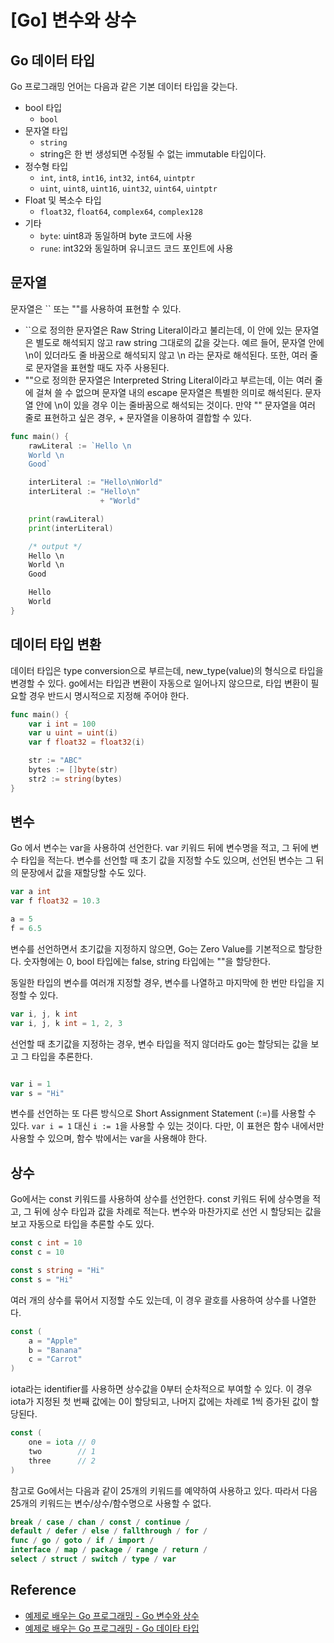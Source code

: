 # [Go] 변수와 상수

## Go 데이터 타입

Go 프로그래밍 언어는 다음과 같은 기본 데이터 타입을 갖는다.

- bool 타입
  + `bool`
- 문자열 타입
  + `string`
  + string은 한 번 생성되면 수정될 수 없는 immutable 타입이다.
- 정수형 타입
  + `int`, `int8`, `int16`, `int32`, `int64`, `uintptr`
  + `uint`, `uint8`, `uint16`, `uint32`, `uint64`, `uintptr`
- Float 및 복소수 타입
  + `float32`, `float64`, `complex64`, `complex128`
- 기타
  + `byte`: uint8과 동일하며 byte 코드에 사용
  + `rune`: int32와 동일하며 유니코드 코드 포인트에 사용

## 문자열

문자열은 `` 또는 ""를 사용하여 표현할 수 있다.

- ``으로 정의한 문자열은 Raw String Literal이라고 불리는데, 이 안에 있는 문자열은 별도로 해석되지 않고 raw string 그대로의 값을 갖는다. 예르 들어, 문자열 안에 \n이 있더라도 줄 바꿈으로 해석되지 않고 \n 라는 문자로 해석된다. 또한, 여러 줄로 문자열을 표현할 때도 자주 사용된다.
- ""으로 정의한 문자열은 Interpreted String Literal이라고 부르는데, 이는 여러 줄에 걸쳐 쓸 수 없으며 문자열 내의 escape 문자열은 특별한 의미로 해석된다. 문자열 안에 \n이 있을 경우 이는 줄바꿈으로 해석되는 것이다. 만약 "" 문자열을 여러 줄로 표현하고 싶은 경우, + 문자열을 이용하여 결합할 수 있다.

```go
func main() {
    rawLiteral := `Hello \n
    World \n
    Good`

    interLiteral := "Hello\nWorld"
    interLiteral := "Hello\n"
                    + "World"

    print(rawLiteral)
    print(interLiteral)

    /* output */
    Hello \n
    World \n
    Good

    Hello
    World
}
```

## 데이터 타입 변환

데이터 타입은 type conversion으로 부르는데, new_type(value)의 형식으로 타입을 변경할 수 있다. go에서는 타입관 변환이 자동으로 일어나지 않으므로, 타입 변환이 필요할 경우 반드시 명시적으로 지정해 주어야 한다.

```go
func main() {
    var i int = 100
    var u uint = uint(i)
    var f float32 = float32(i)

    str := "ABC"
    bytes := []byte(str)
    str2 := string(bytes)
}
```

## 변수

Go 에서 변수는 var을 사용하여 선언한다. var 키워드 뒤에 변수명을 적고, 그 뒤에 변수 타입을 적는다. 변수를 선언할 때 초기 값을 지정할 수도 있으며, 선언된 변수는 그 뒤의 문장에서 값을 재할당할 수도 있다.

```go
var a int
var f float32 = 10.3

a = 5
f = 6.5
```

변수를 선언하면서 초기값을 지정하지 않으면, Go는 Zero Value를 기본적으로 할당한다. 숫자형에는 0, bool 타입에는 false, string 타입에는 ""을 할당한다.

동일한 타입의 변수를 여러개 지정할 경우, 변수를 나열하고 마지막에 한 번만 타입을 지정할 수 있다.

```go
var i, j, k int
var i, j, k int = 1, 2, 3
```

선언할 때 초기값을 지정하는 경우, 변수 타입을 적지 않더라도 go는 할당되는 값을 보고 그 타입을 추론한다.

```go

var i = 1
var s = "Hi"
```

변수를 선언하는 또 다른 방식으로 Short Assignment Statement (:=)를 사용할 수 있다. `var i = 1` 대신 `i := 1`을 사용할 수 있는 것이다. 다만, 이 표현은 함수 내에서만 사용할 수 있으며, 함수 밖에서는 var을 사용해야 한다.

## 상수

Go에서는 const 키워드를 사용하여 상수를 선언한다. const 키워드 뒤에 상수명을 적고, 그 뒤에 상수 타입과 값을 차례로 적는다. 변수와 마찬가지로 선언 시 할당되는 값을 보고 자동으로 타입을 추론할 수도 있다.

```go
const c int = 10
const c = 10

const s string = "Hi"
const s = "Hi"
```

여러 개의 상수를 묶어서 지정할 수도 있는데, 이 경우 괄호를 사용하여 상수를 나열한다.

```go
const (
    a = "Apple"
    b = "Banana"
    c = "Carrot"
)
```

iota라는 identifier를 사용하면 상수값을 0부터 순차적으로 부여할 수 있다. 이 경우 iota가 지정된 첫 번째 값에는 0이 할당되고, 나머지 값에는 차례로 1씩 증가된 값이 할당된다.

```go
const (
    one = iota // 0
    two        // 1
    three      // 2
)
```

참고로 Go에서는 다음과 같이 25개의 키워드를 예약하여 사용하고 있다. 따라서 다음 25개의 키워드는 변수/상수/함수명으로 사용할 수 없다.

```go
break / case / chan / const / continue /
default / defer / else / fallthrough / for /
func / go / goto / if / import /
interface / map / package / range / return /
select / struct / switch / type / var
```

## Reference

- [예제로 배우는 Go 프로그래밍 - Go 변수와 상수](http://golang.site/go/article/4-Go-변수와-상수)
- [예제로 배우는 Go 프로그래밍 - Go 데이타 타입](http://golang.site/go/article/5-Go-데이타-타입)
